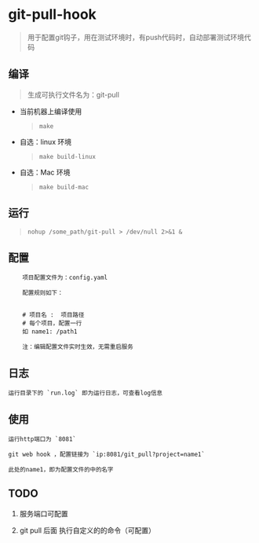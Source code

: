 # git-pull-hook
> 用于配置git钩子，用在测试环境时，有push代码时，自动部署测试环境代码


## 编译
> 生成可执行文件名为：git-pull
- 当前机器上编译使用
    > `make`
- 自选：linux 环境
    > `make build-linux`
- 自选：Mac 环境
    > `make build-mac`

## 运行
> `nohup /some_path/git-pull > /dev/null 2>&1 &`
## 配置
```
    项目配置文件为：config.yaml

    配置规则如下：


    # 项目名 :  项目路径
    # 每个项目，配置一行
    如 name1: /path1

    注：编辑配置文件实时生效，无需重启服务
```
## 日志

    运行目录下的 `run.log` 即为运行日志，可查看log信息


## 使用

    运行http端口为 `8081`

    git web hook ，配置链接为 `ip:8081/git_pull?project=name1`

    此处的name1，即为配置文件的中的名字


## TODO

1. 服务端口可配置

2. git pull 后面 执行自定义的的命令（可配置）